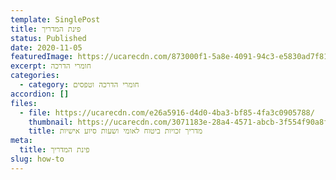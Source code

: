 ```yaml
---
template: SinglePost
title: פינת המדריך
status: Published
date: 2020-11-05
featuredImage: https://ucarecdn.com/873000f1-5a8e-4091-94c3-e5830ad7f81c/
excerpt: חומרי הדרכה
categories:
  - category: חומרי הדרכה וטפסים
accordion: []
files:
  - file: https://ucarecdn.com/e26a5916-d4d0-4ba3-bf85-4fa3c0905788/
    thumbnail: https://ucarecdn.com/3071183e-28a4-4571-abcb-3f554f90a8ff/
    title: מדריך זכויות ביטוח לאומי ושעות סיוע אישיות
meta:
  title: פינת המדריך
slug: how-to
---
```

